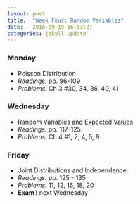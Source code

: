 ```yaml
---
layout: post
title:  "Week Four: Random Variables"
date:   2016-09-19 16:53:27
categories: jekyll update
---
```


### Monday  
- Poisson Distribution
- *Readings:* pp. 96-109
- *Problems:* Ch 3 #30, 34, 36, 40, 41

### Wednesday  
- Random Variables and Expected Values
- *Readings:* pp. 117-125
- *Problems:* Ch 4 #1, 2, 4, 5, 9

### Friday  
- Joint Distributions and Independence
- *Readings:* pp. 125 - 135
- *Problems:* 11, 12, 16, 18, 20
- **Exam I** next Wednesday

